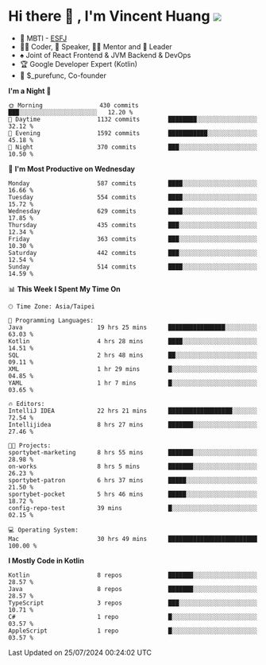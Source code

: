 # Hi there 👋 , I'm Vincent Huang ![](https://komarev.com/ghpvc/?username=Jian-Min-Huang)
- 👀 MBTI - [ESFJ](https://www.16personalities.com/esfj-personality)
- 👨‍💻 Coder, 🎤 Speaker, 👨‍🏫 Mentor and 🚀 Leader
- ♠️ Joint of React Frontend & JVM Backend & DevOps
- 🏆 Google Developer Expert (Kotlin)
- 💼 $_purefunc, Co-founder

<!--START_SECTION:waka-->
**I'm a Night 🦉** 

```text
🌞 Morning                430 commits         ███░░░░░░░░░░░░░░░░░░░░░░   12.20 % 
🌆 Daytime                1132 commits        ████████░░░░░░░░░░░░░░░░░   32.12 % 
🌃 Evening                1592 commits        ███████████░░░░░░░░░░░░░░   45.18 % 
🌙 Night                  370 commits         ███░░░░░░░░░░░░░░░░░░░░░░   10.50 % 
```
📅 **I'm Most Productive on Wednesday** 

```text
Monday                   587 commits         ████░░░░░░░░░░░░░░░░░░░░░   16.66 % 
Tuesday                  554 commits         ████░░░░░░░░░░░░░░░░░░░░░   15.72 % 
Wednesday                629 commits         ████░░░░░░░░░░░░░░░░░░░░░   17.85 % 
Thursday                 435 commits         ███░░░░░░░░░░░░░░░░░░░░░░   12.34 % 
Friday                   363 commits         ███░░░░░░░░░░░░░░░░░░░░░░   10.30 % 
Saturday                 442 commits         ███░░░░░░░░░░░░░░░░░░░░░░   12.54 % 
Sunday                   514 commits         ████░░░░░░░░░░░░░░░░░░░░░   14.59 % 
```


📊 **This Week I Spent My Time On** 

```text
🕑︎ Time Zone: Asia/Taipei

💬 Programming Languages: 
Java                     19 hrs 25 mins      ████████████████░░░░░░░░░   63.03 % 
Kotlin                   4 hrs 28 mins       ████░░░░░░░░░░░░░░░░░░░░░   14.51 % 
SQL                      2 hrs 48 mins       ██░░░░░░░░░░░░░░░░░░░░░░░   09.11 % 
XML                      1 hr 29 mins        █░░░░░░░░░░░░░░░░░░░░░░░░   04.85 % 
YAML                     1 hr 7 mins         █░░░░░░░░░░░░░░░░░░░░░░░░   03.65 % 

🔥 Editors: 
IntelliJ IDEA            22 hrs 21 mins      ██████████████████░░░░░░░   72.54 % 
Intellijidea             8 hrs 27 mins       ███████░░░░░░░░░░░░░░░░░░   27.46 % 

🐱‍💻 Projects: 
sportybet-marketing      8 hrs 55 mins       ███████░░░░░░░░░░░░░░░░░░   28.98 % 
on-works                 8 hrs 5 mins        ███████░░░░░░░░░░░░░░░░░░   26.23 % 
sportybet-patron         6 hrs 37 mins       █████░░░░░░░░░░░░░░░░░░░░   21.50 % 
sportybet-pocket         5 hrs 46 mins       █████░░░░░░░░░░░░░░░░░░░░   18.72 % 
config-repo-test         39 mins             █░░░░░░░░░░░░░░░░░░░░░░░░   02.15 % 

💻 Operating System: 
Mac                      30 hrs 49 mins      █████████████████████████   100.00 % 
```

**I Mostly Code in Kotlin** 

```text
Kotlin                   8 repos             ███████░░░░░░░░░░░░░░░░░░   28.57 % 
Java                     8 repos             ███████░░░░░░░░░░░░░░░░░░   28.57 % 
TypeScript               3 repos             ███░░░░░░░░░░░░░░░░░░░░░░   10.71 % 
C#                       1 repo              █░░░░░░░░░░░░░░░░░░░░░░░░   03.57 % 
AppleScript              1 repo              █░░░░░░░░░░░░░░░░░░░░░░░░   03.57 % 
```




 Last Updated on 25/07/2024 00:24:02 UTC
<!--END_SECTION:waka-->
